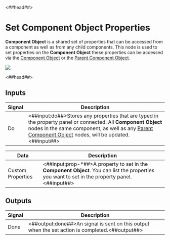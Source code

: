 <##head##>

# Set Component Object Properties

**Component Object** is a shared set of properties that can be accessed from a component as well as from any child components. This node is used to set properties on the **Component Object** these properties can be accessed via the [Component Object](/nodes/component-utilities/component-object) or the [Parent Component Object](/nodes/component-utilities/parent-component-object).

<div class="ndl-image-with-background l">

![](/nodes/component-utilities/set-component-object-properties/set-component-object-properties.png)

</div>

<##head##>

## Inputs

| Signal                             | Description                                                                                                                                                                                                                                                                    |
| ---------------------------------- | ------------------------------------------------------------------------------------------------------------------------------------------------------------------------------------------------------------------------------------------------------------------------------ |
| <span class="ndl-signal">Do</span> | <##input:do##>Stores any properties that are typed in the property panel or connected. All **Component Object** nodes in the same component, as well as any [Parent Component Object](/nodes/component-utilities/parent-component-object) nodes, will be updated. <##input##> |

| Data                                            | Description                                                                                                                                     |
| ----------------------------------------------- | ----------------------------------------------------------------------------------------------------------------------------------------------- |
| <span class="ndl-data">Custom Properties</span> | <##input:prop-\*##>A property to set in the **Component Object**. You can list the properties you want to set in the property panel.<##input##> |

## Outputs

| Signal                               | Description                                                                                     |
| ------------------------------------ | ----------------------------------------------------------------------------------------------- |
| <span class="ndl-signal">Done</span> | <##output:done##>An signal is sent on this output when the set action is completed.<##output##> |
